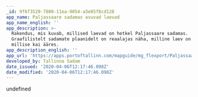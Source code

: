 ```yaml
---
_id: 9f6f3520-7800-11ea-9054-a3e85f8cd128
app_name: Paljassaare sadamas asuvad laevad
app_name_english: ''
app_description: >-
  Rakendus, mis kuvab, millised laevad on hetkel Paljassaare sadamas.
  Graafilistelt sadamate plaanidelt on reaalajas näha, milline laev on parasjagu
  millise kai ääres.
app_description_english: ''
app_url: 'https://apps.portoftallinn.com/mapguide/mg_flexport/PaljassaareHarbour.aspx'
developed_by: Tallinna Sadam
date_issued: '2020-04-06T12:17:46.098Z'
date_modified: '2020-04-06T12:17:46.098Z'
---
```

undefined
